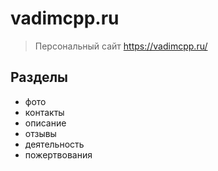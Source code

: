 # vadimcpp.ru

> Персональный сайт https://vadimcpp.ru/

## Разделы

- фото
- контакты
- описание
- отзывы
- деятельность
- пожертвования
